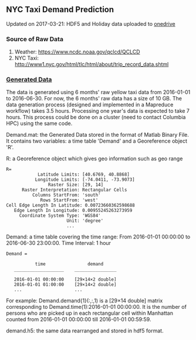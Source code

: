 ## NYC Taxi Demand Prediction

Updated on 2017-03-21: HDF5 and Holiday data uploaded to [onedrive](https://facilities-my.sharepoint.com/personal/lz2484_columbia_edu/_layouts/15/guestaccess.aspx?folderid=1e27ef8057af4432fbc2d940480dd482d&authkey=AYgG5cth5d2MJGG8LNFQ2qQ)

### Source of Raw Data

1. Weather: https://www.ncdc.noaa.gov/qclcd/QCLCD
2. NYC Taxi: http://www1.nyc.gov/html/tlc/html/about/trip_record_data.shtml

### [Generated Data](https://facilities-my.sharepoint.com/personal/lz2484_columbia_edu/_layouts/15/guestaccess.aspx?folderid=1e27ef8057af4432fbc2d940480dd482d&authkey=AYgG5cth5d2MJGG8LNFQ2qQ)

The data is generated using 6 months' raw yellow taxi data from 2016-01-01 to 2016-06-30. For now, the 6 months' raw data has a size of 10 GB. The data generation process (designed and implemented in a Mapreduce workflow) takes 3.5 hours. Processing one year's data is expected to take 7 hours. This process could be done on a cluster (need to contact Columbia HPC) using the same code.

Demand.mat: the Generated Data stored in the format of Matlab Binary File. It contains two variables: a time table 'Demand' and a Georeference object 'R'. 

R: a Georeference object which gives geo information such as geo range
 ```
 R=
             Latitude Limits: [40.6769, 40.8868]
            Longitude Limits: [-74.0411, -73.9073]
                 Raster Size: [29, 14]
       Raster Interpretation: Rectangular Cells
           Columns StartFrom: 'south'
              Rows StartFrom: 'west'
Cell Edge Length In Latitude: 0.00723660362598688
    Edge Length In Longitude: 0.00955245263273959
      Coordinate System Type: 'WGS84'
                        Unit: 'degree'
                        ...
 ```
 
Demand: a time table covering the time range: From 2016-01-01 00:00:00 to 2016-06-30 23:00:00. Time Interval: 1 hour

 ```
 Demand = 

            time                demand     
    ___________________    ________________

    2016-01-01 00:00:00    [29×14×2 double]
    2016-01-01 01:00:00    [29×14×2 double]
    ...                    ...
 ```
 
For example: Demand.demand{1}(:,:,1) is a [29×14 double] matrix corresponding to Demand.time(1):2016-01-01 00:00:00. It is the number of persons who are picked up in each rectangular cell within Manhattan counted from 2016-01-01 00:00:00 till 2016-01-01 00:59:59.

demand.h5: the same data rearranged and stored in hdf5 format. 
  





